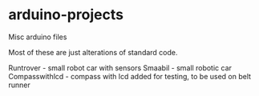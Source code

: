 # arduino-projects
Misc arduino files

Most of these are just alterations of standard code.

Runtrover - small robot car with sensors
Smaabil - small robotic car
Compasswithlcd - compass with lcd added for testing, to be used on belt runner
